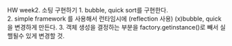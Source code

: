 HW
week2. 소팅 구현하기
	1. bubble, quick sort를 구현한다. 	
	2. simple framework 를 사용해서 런타임시에 (reflection 사용)
		(x)bubble, quick을 변경하게 만든다. 
	3. 객체 생성을 결정하는 부분을 factory.getinstance()로 빼서 실핼될수 있게 변경할 것. 